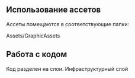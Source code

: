 ## Использование ассетов

Ассеты помещаются в соответствующие папки:

Assets/GraphicAssets

## Работа с кодом

Код разделен на слои. Инфраструктурный слой 
